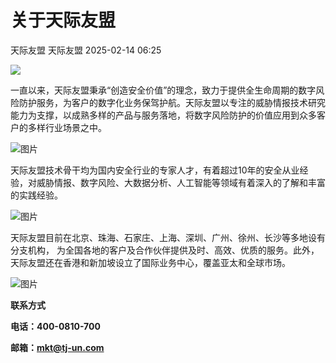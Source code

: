 #  关于天际友盟   
天际友盟  天际友盟   2025-02-14 06:25  
  
![](https://mmbiz.qpic.cn/mmbiz_gif/dg0tX9dqaksR445IWH9yJL3epibkYbUziaeMAWKKys7ad904MTibeb26jAJhYaIibyzziaBkDNAQbwtWs9VNcrgOibUw/640?wx_fmt=gif&wxfrom=5&wx_lazy=1 "")  
  
  
  
一直以来，天际友盟秉承“创造安全价值”的理念，致力于提供全生命周期的数字风险防护服务，为客户的数字化业务保驾护航。天际友盟以专注的威胁情报技术研究能力为支撑，以成熟多样的产品与服务落地，将数字风险防护的价值应用到众多客户的多样行业场景之中。  
  
  
![图片](https://mmbiz.qpic.cn/mmbiz_png/dg0tX9dqaksfgU0AUsVEP39uhdXd7T7GN7XPUicia8NZLdJSMnk85NlqgdNbv7jTqLqerQgXnVGa04OmshLYTVBg/640?wx_fmt=other&from=appmsg&tp=webp&wxfrom=5&wx_lazy=1&wx_co=1 "")  
  
  
天际友盟技术骨干均为国内安全行业的专家人才，有着超过10年的安全从业经验，对威胁情报、数字风险、大数据分析、人工智能等领域有着深入的了解和丰富的实践经验。  
  
  
![图片](https://mmbiz.qpic.cn/mmbiz_png/dg0tX9dqaksfgU0AUsVEP39uhdXd7T7GnLEo2eDSaKwzh2fQdCPdVYcCjdK5eMKZ4uM7dqiarOYAubnwDnyCaIA/640?wx_fmt=other&from=appmsg&tp=webp&wxfrom=5&wx_lazy=1&wx_co=1 "")  
  
  
天际友盟目前在北京、珠海、石家庄、上海、深圳、广州、徐州、长沙等多地设有分支机构， 为全国各地的客户及合作伙伴提供及时、高效、优质的服务。此外，天际友盟还在香港和新加坡设立了国际业务中心，覆盖亚太和全球市场。  
  
  
![图片](https://mmbiz.qpic.cn/mmbiz_png/dg0tX9dqaksfgU0AUsVEP39uhdXd7T7GR3BCmfhb1a8YzxSmicGWicHAs840kZWZicJQXEhMyHQNBO18jj7Gvf5Zg/640?wx_fmt=other&from=appmsg&tp=webp&wxfrom=5&wx_lazy=1&wx_co=1 "")  
  
  
  
**联系方式**  
  
**电话：400-0810-700**  
  
**邮箱：mkt@tj-un.com**  
  
  
  
  
